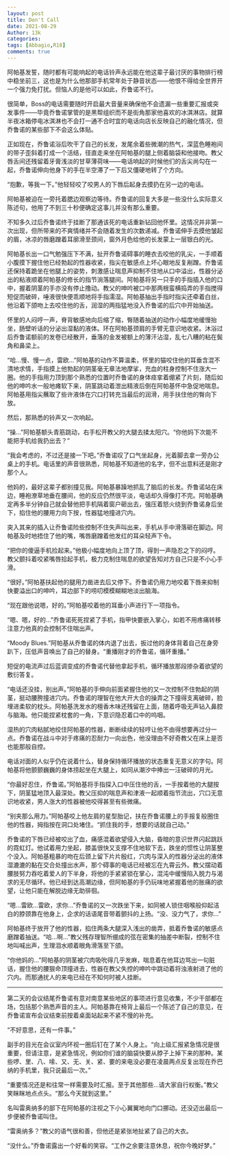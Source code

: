 ```yaml
---
layout: post
title: Don't Call
date: 2021-08-29
Author: 13k
categories: 
tags: [Abbagio,R18]
comments: true
---
```


阿帕基发誓，随时都有可能响起的电话铃声永远能在他这辈子最讨厌的事物排行榜中稳坐前三，这也是为什么他那部手机常年处于静音状态——他恨不得给全世界开一个强力免打扰。但恼人的是他可以如此，乔鲁诺不行。

很简单，Boss的电话需要随时开启最大音量来确保他不会遗漏一些重要汇报或突发事件——毕竟乔鲁诺掌管的是黑帮组织而不是街角那家他喜欢的冰淇淋店。就算半夜冰箱停电冰淇淋也不会打一通不合时宜的电话向店长反映自己的融化情况，但乔鲁诺的某些部下不会这么体贴。

正如现在，乔鲁诺浴后吹干了自己的长发，发尾余着些微潮的热气，深蓝色睡袍间的带子歪斜着打成一个活结，径直走来坐在阿帕基的腿上侧着脑袋和他接吻。教父唇舌间还残留着牙膏浅淡的甘草薄荷味——电话响起的时候他们的舌尖尚勾在一起，乔鲁诺伸向他身下的手在半空滞了一下后又僵硬地转了个方向。

“抱歉，等我一下。”他轻轻咬了咬男人的下唇后起身去摸扔在另一边的电话。

阿帕基被迫在一旁托着腮边观察边等待。乔鲁诺的回复大多是一些没什么实际意义陈述句，他用了不到三十秒便确定这事儿并没有那么重要。

不知多久过后乔鲁诺终于挂断了那通该死的电话重新钻回他怀里。这情况并非第一次出现，但所带来的不爽情绪并不会随着发生的次数递减。乔鲁诺伸手去摸他皱起的眉，冰凉的唇磨蹭着耳廓滑至颈间，窗外月色给他的长发蒙上一层银白的光。

阿帕基长出一口气勉强压下不满，扯开乔鲁诺碍事的睡衣去咬他的乳尖，一手顺着小腹摸下握住他已经勃起的性器收紧，指尖在敏感点上坏心眼地反复剐蹭。乔鲁诺还保持着跪坐在他腿上的姿势，刺激感让喘息声抑制不住地从口中溢出，性器分泌出的粘液顺着阿帕基的修长的指节淌落腿间。阿帕基将另一只手的手指插入他的口中，握着阴茎的手亦没有停止撸动。教父的呻吟被口中那两根蛮横捣弄的手指搅得短促而破碎，唾液很快便乖顺地将手指濡湿。阿帕基抽出手指时指尖还牵着白丝，他沿着下颌吻上去咬住他的舌，润湿的两指猛地没入乔鲁诺的后穴中开始抽送。

怀里的人闷哼一声，脊背敏感地向后缩了缩，臀随着抽送的动作小幅度地缓慢抬坐，肠壁听话的分泌出湿黏的液体。环在阿帕基颈肩的手臂无意识地收紧。沐浴过后乔鲁诺额前的发卷已经散开，垂落的金发被额上的薄汗沾湿，乱七八糟的粘在鬓角和鼻梁上。

“哈...慢、慢一点，雷欧...”阿帕基的动作不算温柔，怀里的猫咬住他的耳垂含混不清地求情，手指摸上他勃起的阴茎毫无章法地摩挲，充血的柱身控制不住涨大一圈。他的手指用力顶到那个熟悉的位置时乔鲁诺的身体痉挛着绷紧了片刻，随后如他的呻吟水一般地瘫软下来，阴茎跳动着泄出精液后倒在阿帕基怀中急促地喘息。阿帕基用指尖蘸取了些许液体在穴口打转充当最后的润滑，用手扶住他的臀向下放。

然后，那熟悉的铃声又一次响起。

“操...”阿帕基额头青筋跳动，右手松开教父的大腿去揉太阳穴。“你他妈下次能不能把手机给我扔出去？”

“我会考虑的，不过还是接一下吧。”乔鲁诺叹了口气坐起身，光着脚去拿一旁办公桌上的手机。电话里的声音很熟悉，阿帕基不知道他的名字，但不出意料还是刚才那个人。

他妈的，最好这辈子都别撞见我。阿帕基暴躁地抓乱了脑后的长发。乔鲁诺站在床边，睡袍潦草地垂在腰间，他的反应仍然很平淡，电话却久得像打不完。阿帕基确定再多半分钟自己就会替他把手机隔着窗户砸出去，强压着怒火绕到乔鲁诺身后坐下，掐住他的腰用力向下按，性器猛地撞进穴内。

突入其来的插入让乔鲁诺险些控制不住失声叫出来，手机从手中滑落砸在脚边。阿帕基及时地捂住了他的嘴，嘴唇磨蹭着他发红的耳朵轻声下令。

“把你的傻逼手机捡起来。”他极小幅度地向上顶了顶，得到一声隐忍之下的闷哼。教父颤抖着咬紧嘴唇拾起手机，极力克制住喘息的欲望告知对方自己只是不小心手滑。

“很好。”阿帕基扶起他的腿用力凿进去后又停下。乔鲁诺仍用力地咬着下唇来抑制快要溢出口的呻吟，耳边部下的唠叨模模糊糊地淡出脑海。

“现在跟他说嗯，好的。”阿帕基咬着他的耳垂小声进行下一项指令。

“嗯、嗯，好的...”乔鲁诺死死捏紧了手机，指甲快要嵌入掌心，如若不用疼痛转移注意力他真的会控制不住喘出声。

“Moody Blues.”阿帕基从乔鲁诺的体内退了出去，扳过他的身体背着自己在身旁趴下，压低声音唤出了自己的替身。“重播刚才的乔鲁诺，循环重播。”

短促的电流声过后蓝调变成的乔鲁诺代替他拿起手机，循环播放那段掺杂着欲望的敷衍答复。

“电话还没挂，别出声。”阿帕基的手伸向前面紧握住他的又一次控制不住勃起的阴茎，挺动腰胯撞进穴内。乔鲁诺的理智在他大开大合的操弄之下撞得支离破碎，脸埋进柔软的枕头。阿帕基洗发水的檀香木味还残留在上面，随着呼吸无声钻入鼻腔与脑海。他只能捏紧枕套的一角，下意识隐忍着口中的呜咽。

湿热的穴肉粘腻地绞住阿帕基的性器，断断续续的轻哼让他不由得想要再过分一点。乔鲁诺在战斗中对于疼痛的忍耐力一向出色，他没理由不好奇教父在床上是否也能那般自控。

电话对面的人似乎仍在说着什么，替身保持循环播放的状态重复无意义的字句。阿帕基将他颤颤巍巍的身体捞起坐在大腿上，如同从潮汐中捧出一汪破碎的月光。

“你最好忍住，乔鲁诺。”阿帕基将手指探入口中压住他的舌，一手按着他的大腿按下，阴茎猛地顶入最深处。教父压抑的喘息声和津液一起顺着指节流出，穴口无意识地收紧，男人涨大的性器被他咬得甚至有些微痛。

“别夹那么用力。”阿帕基咬上他左肩的星型胎记，扶在乔鲁诺腰上的手报复般圈住他的性器，拇指按在洞口处堵住。“抓住我的手，想要的话就自己动。”

乔鲁诺的下唇已经被咬出了血，痛感混着欲望侵入大脑，昏暗的意识世界闪起跳跃的霓虹灯。他试着用力坐起，膝盖很快又支撑不住地软下去，跌坐的惯性让阴茎整个没入。阿帕基粗暴的吻在后颈上留下片片殷红，穴肉与深入的性器分泌出的液体湿漉漉的黏在交合处撞出水声，那个碍事的电话已经被忘在九霄云外。教父摆动着腰肢努力吞吃着爱人的下半身，将他的手紧紧锁在掌心，混沌中缓慢陷入脱力与渴求的无尽循环。他已经到达高潮边缘，但阿帕基的手仍玩味地紧握着他的胀痛的欲望，让他只能在解脱边缘无助徘徊。

“嗯...雷欧...雷欧，求你...”乔鲁诺的又一次跌坐下来，如同被人锁住咽喉般仰起洁白的脖颈靠在他身上，企求的话语尾音带着颤抖的上扬。“没、没力气了，求你...”

阿帕基终于放开了他的性器，掐住两条大腿深入浅出的凿弄，抵着乔鲁诺的敏感点磨蹭着抽送。“哈...啊...”教父残存理智所绷成的弦在密集的抽差中断裂，控制不住地叫喊出声，生理泪水顺着眼角滑落至下颌。

“你他妈的...”阿帕基的阴茎被穴肉吸吮得几乎发麻，喘息着在他耳边骂出一句脏话，握住他的腰狠命顶撞进去，性器在教父失控的呻吟中跳动着将浊液射进了他的穴内。而那通扰人的来电已经在不知何时被人挂断。

------

第二天的会议结尾乔鲁诺有意对南意某些地区的事项进行意见收集，不少干部都在场，包括那个熟悉声音的主人。阿帕基靠在椅背上最后一个陈述了自己的意见，在乔鲁诺宣布会议结束前按着桌面站起来不紧不慢的补充。

“不好意思，还有一件事。”

副手的目光在会议室内环视一圈后钉在了某个人身上。“向上级汇报紧急情况是很重要，但请注意，是紧急情况，例如你们谁的脑袋快要从脖子上掉下来的那种。某些啰、里、八、嗦、又、无、关、紧、要的来电没必要在凌晨两点反复出现在乔巴纳的手机里，我只说最后一次。”

“重要情况还是和往常一样需要及时汇报。至于其他那些...请大家自行权衡。”教父笑眯眯地点点头。“那么今天就到这里。”

名叫雷奥纳多的部下在阿帕基的注视之下小心翼翼地向门口挪动。还没迈出最后一步便被乔鲁诺叫住。

“雷奥纳多？”教父的语气很和善，但他还是紧张地扯紧了自己的大衣。

“没什么。”乔鲁诺露出一个好看的笑容。“工作之余要注意休息，祝你今晚好梦。”





